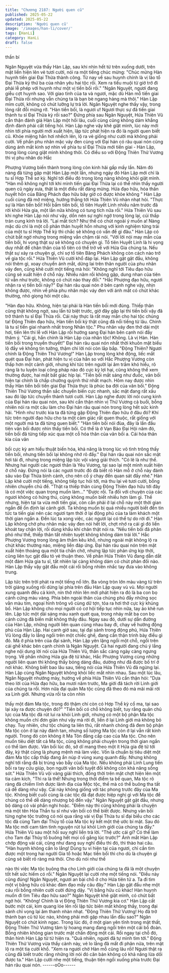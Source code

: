 ```yaml
---
title: "Chương 2187: Người quen cũ"
published: 2025-05-22
updated: 2025-05-22
description: 'Người quen cũ'
image: '/images/han-li/cover/'
tags: [HanLi]
category: HanLi
draft: false
---
```


thần bí

Ngân Nguyệt vừa thấy Hàn Lập, sau khi nhìn hết từ trên xuống
dưới, trên mặt liền hiện lên vẻ tươi cười, nói ra một tiếng chúc
mừng:
"Chúc mừng Hàn huynh tiến giai Đại Thừa thành công. Từ nay về
sau huynh chính là vị lão tổ Đại Thừa kỳ thứ ba của nhân yêu hai
tộc rồi. Xem ra tiểu muội từ giờ trở đi phải lễ phép với huynh như
một vị tiền bối rồi."
"Ngân Nguyệt, ngươi đang giễu cợt huynh sao. Với giao tình của
ta và ngươi, mặc dù Hàn mỗ tiến giai Đại Thừa rồi nhưng vẫn
chúng ta là bạn bè ngang hàng mà thôi." Hàn Lập mỉm cười,
không có chút lưỡng lự trả lời.
Ngân Nguyệt nghe thấy vậy, trong lòng rất đỗi mừng rỡ.
"Hàn tiền bối, là ngươi ư! Ngươi thực sự đã tiến giai thành tu sĩ
Đại Thừa kỳ rồi sao?" Đứng phía sau Ngân Nguyệt, Hứa Thiên
Vũ cẩn thận đánh giá Hàn Lập một hồi lâu, cuối cùng cũng không
dám khẳng định đành phải cất tiếng hỏi.
Hàn Lập nghe vậy khẽ giật mình, lúc này mới nhìn tới phía người
mới xuất hiện, lập tức phát hiện ra đó là người quen biết cũ. Khóe
miệng hắn hơi nhếch lên, lộ ra vẻ giống như cười mà không phải
cười.
Về phần phu nhân mặc váy đen cùng với Đại hán có râu quai nón
cũng dùng ánh mắt kinh sợ nhìn về phía tu sĩ Đại Thừa mới tiến
giai - Hàn Lập, trong lòng cùng giật mình không thôi.
Có điều so với Động Thiên Thử Vương thì vị phu nhân do Hắc

Phượng Vương biến thành trong lòng còn kinh hãi gấp mấy lần.
Năm đó nàng đã từng gặp mặt Hàn Lập một lần, nhưng ngày đó
Hàn Lập mới chỉ là tu sĩ Hợp Thể sơ kỳ. Nghĩ tới điều đó trong
lòng nàng không khỏi giật mình.
"Hàn mỗ không nghĩ tới khi mình tiến giai Đại Thừa lại có thể nhìn
thấy người quen cũ ngày xưa, thật là một điều rất đáng mừng.
Hứa đạo hữu, hóa thân huyết hồn của Băng Phách đạo hữu bây
giờ có được khỏe không " Hàn Lập cuối cùng đã mở miệng,
hướng thẳng tới Hứa Thiên Vũ nhàn nhạt hỏi.
"Thực sự là Hàn tiền bối! Hồi bẩm tiền bối, tổ tiên Huyết Linh
nhiều năm trước đã rời khỏi Hứa gia, một lần nữa không có tung
tích nữa rồi." Hứa Thiên Vũ sau khi nghe Hàn Lập nói như vậy,
dồn nén sự nghi ngờ trong lòng lại, cúi thấp trán cung kính trả lời.
"Lại mất tích? Như thế có chút ngoài ý muốn a! Nàng mặc dù chỉ
là một cỗ phân thân huyết hồn nhưng với kinh nghiệm từng trải
của một tu sĩ Hợp Thể kỳ thì chắc sẽ không có vấn đề gì đâu."
Hàn Lập có chút bất ngờ nhưng trong miệng vẫn chậm rãi nói.
"Với lời nói may mắn của tiền bối, hi vọng thật sự sẽ không có
chuyện gì. Tổ tiên Huyết Linh là hi vọng duy nhất để chân thân
của tổ tiên có thể trở về với Hứa Gia chúng ta. Nếu thật sự xảy ra
chuyện gì, chỉ sợ tổ tiên Băng Phách không còn cách nào trở về
gia tộc rồi." Hứa Thiên Vũ cười khổ đáp lại.
Hàn Lập gật gật đầu, không nói thêm gì, xoay chuyển ánh mắt,
dừng lai trên thân người của phu nhân váy đen, cũng khẽ cười
một tiếng mà hỏi:
"Không nghĩ tới Tiêu đạo hữu cũng sẽ xuất hiện ở chỗ này. Nhiều
năm rồi không gặp, dung nhan của tiên tử vẫn như trước, không
có chút nào thay đổi."
"Hắc Phượng đạo hữu, ngươi nhận ra vị tiền bối này?" Đại hán
râu quai nón ở bên cạnh nghe vậy, nhịn không được, nhìn về phía
phu nhân mặc váy đen với ánh mắt có chút khác thường, nhỏ
giọng hỏi một câu.

"Hàn đạo hữu. Không, hiện tại phải là Hàn tiền bối mới đúng.
Thiếp thân cũng thật không ngờ, sau lần từ biệt trước, giờ đây gặp
lại thì tiền bối vậy đã trở thành tu sĩ Đại Thừa rồi. Cái này thực là
rất may mắn cho hai tộc chúng ta! Động Thiên đạo hữu, Hàn tiền
bối kỳ thật cũng đã nổi tiếng từ lâu. Chính là tu sĩ tiến giai nhanh
nhất trong Nhân tộc." Phu nhân váy đen thở dài một hơi, tiến lên
thi lễ với Hàn Lập rồi hướng sang Đại hán bên cạnh nói đầy thâm
ý.
"Cái gì, hắn chính là Hàn Lập của nhân tộc! Không. Là vị Hàn.
Hàn tiền bối trong truyền thuyết!" Đại hán râu quai nón nhất thời
khuôn mặt biểu lộ đầy vẻ không tin tưởng, thậm chí lời nói còn lắp
bắp.
"Động Thiên? Ngươi chính là Động Thiên Thử Vương!"
Hàn Lập trong lòng khẽ động, liếc mắt quét qua Đại hán, phát
hiện tu vị của hắn so với Hắc Phượng Vương còn thấp hơn một
cảnh giới, nhưng khí tức trên người lại âm trầm khó hiểu, rõ ràng
là tu luyện loại công pháp nào đó cực kỳ lợi hại, cũng không thể
xem thường được, hai mắt bất giác híp lại.
"Tiền bối mắt sáng như đuốc, vãn bối hiện tại chính là chấp
chưởng quỳnh thử nhất mạch. Hôm nay được nhìn thấy Hàn tiền
bối tiến giai Đại Thừa thực là phúc ba đời của vãn bối." Động
Thiên Thử Vương thần sắc chuyển biến cực nhanh, sắc mặt đang
rất xấu sau đó lập tức chuyển thành tươi cười.
Hàn Lập nghe được lời nói cung kính của Đại hán râu quai nón,
sau khi cẩn thận nhìn vị Thử Vương cả buổi, bỗng nhiên nói ra
một câu làm cho Đại hán râu quai nón trong lòng hết sức kinh hãi.
"Hình như trước kia ta đã từng gặp Động Thiên đạo hữu ở đâu
đó? Khí tức trên người đạo hữu cho ta một cảm giác rất quen
thuộc, rất giống với một người mà ta đã từng quen biết."
"Hàn tiền bối nói đùa, đây là lần đầu tiên vãn bối được nhìn thấy
tiền bối. Có thể là ở Vạn Bảo Đại Hội năm đó, tiền bối đã từng tiếp
xúc qua một cỗ hóa thân của vãn bối a. Cái hóa thân kia của vãn

bối cực kỳ am hiểu thuật biến hóa, khả năng là trong lúc vô tình
trông thấy tiền bối, nhưng tiền bối lại không nhớ rõ đấy." Đại hán
râu quai nón sắc mặt hơi tái đi, nhưng trong miệng lập tức vội
vàng giải thích.
"Có lẽ là như thế. Nhưng hai người các ngươi thân là Yêu Vương,
tại sao lại một mình xuất hiện ở chỗ này. Đừng nói là các ngươi
trước đó đã biết rõ Hàn mỗ ở chỗ này đánh sâu vào Đại Thừa
bình cảnh, cho nên cố ý chạy đến quan sát đấy nhé." Hàn Lập
khẽ cười một tiếng, không tiếp tục hỏi tới, mà thu lại vẻ tươi cười,
bỗng nhiên chuyển chủ đề.
"Thật ra thiếp thân cùng Động Thiên đạo hữu tới đây là có một
việc quan trọng muốn làm..."
"Được rồi. Ta đối với chuyện của các ngươi không có hứng thú,
cũng không muốn biết nhiều hơn làm gì. Thế nhưng, hiện tại ta
vừa mới tiến giai, còn cần phải ở lại chỗ này một thời gian ngắn
để ổn định lại cảnh giới. Ta không muốn bị quá nhiều người biết
đến tin tức ta tiến giai nên các ngươi tạm thời ở lại động phủ của
ta làm khách một thời gian ngắn a. Đến lúc ta xong việc, các
ngươi lại có thể tự do rời đi." Hàn Lập không chờ phu nhân mặc
váy đen nói hết lời, chợt nhớ ra cái gì đó liền khoát tay chặn lời,
rồi dùng khẩu khí chân thật nói ra.
"Nếu tiền bối đã phân phó như thế, thiếp thân tất nhiên tuyệt
không không dám trái lời." Hắc Phượng Vương trong lòng âm
thầm kêu khổ, nhưng ngoài mặt không lộ ra chút khác thường
nào, miệng liền đáp ứng.
Đại hán râu quai nón trên mặt xuất hiện thoáng qua một tia chần
chờ, nhưng lập tức phản ứng kịp thời, cũng liên tục gật đầu tỏ vẻ
thuận theo.
Về phần Hứa Thiên Vũ đang dẫn dắt một đám Hứa gia tu sĩ, tất
nhiên lại càng không dám có chút phản đối nào.
Hàn Lập thấy vậy gật đầu một cái rồi bỗng nhiên nhấc tay đưa
vào không trung.

Lập tức trên trời phát ra một tiếng nổ lớn. Ba vòng tròn lớn màu
vàng từ trên trời giáng xuống rồi dừng lại phía trên đầu Hàn Lập
quay vù vù.
Mọi người xung quanh đều cả kinh, nín thở nhìn lên mới phát hiện
ra đó là ba con bọ cánh cứng màu vàng. Phía bên ngoài thân của
chúng phủ đầy những sọc vằn màu tím, ngoại hình trông vô cùng
dữ tợn, tỏa ra hơi thở cực kỳ khủng bố.
Hàn Lập không cho mọi người có cơ hội tiếp tục nhìn nữa, tay áo
khẽ run lên. Lập tức một dải sáng màu xanh quét qua, trong nháy
mắt ba con bọ cánh cứng đã biến mất không thấy đâu.
Ngay sau đó, dưới sự dẫn đường của Hàn Lập, những người liên
quan cùng nhau bay đi, chạy về hướng động phủ của Hàn Lập.
Hai canh giờ sau, tại đại sảnh trong động phủ, Hứa Thiên Vũ lòng
đầy lo lắng ngồi trên một chiếc ghế, đang cẩn thận trình bày điều
gì đó.
Mà ở phía trên của đại sảnh, Hàn Lập yên lặng ngồi một chỗ, ngồi
trên cái ghế khác bên cạnh chính là Ngân Nguyệt.
Cả hai người đang chú ý lắng nghe nội dung lời nói của Hứa
Thiên Vũ, thần sắc càng ngày càng ngưng trọng.
Về phần những Hứa gia đệ tử khác, Hắc Phượng Vương cùng
những người liên quan thì không thấy bóng dáng đâu, dường như
đã được bố trí ở nơi khác.
Không biết bao lâu sau, tiếng nói của Hứa Thiên Vũ đã ngừng lại.
Hàn Lập cùng Ngân Nguyệt không khỏi liếc mắt nhìn nhau.
Sau một lúc lâu, Ngân Nguyệt nhướng mày, hướng về phía Hứa
Thiên Vũ cẩn thận hỏi:
"Dựa theo lời của Hứa đạo hữu, ba mươi năm trước, Ma giới đã
tách rời Linh giới của chúng ta rồi. Hơn nữa đại quân Ma tộc cũng
đã theo đó mà mãi mãi rời xa Linh giới. Nhưng vừa rồi ta còn nhìn

thấy một đám Ma tộc, trong đó thậm chí còn có Hợp Thể kỳ cổ
ma, tại sao lại xảy ra được chuyện đó?"
"Tiền bối có chỗ không biết, tuy rằng quân chủ lực của Ma tộc đã
rút lui ra khỏi Linh giới, nhưng có một bộ phận Ma tộc không
muốn chỉ đơn giản như vậy mà rời đi, liền ở lại Linh giới mà không
bỏ chạy. Tuy nhiên, chư tộc chúng ta liên thủ, rất nhanh chóng đã
đem bộ phận Ma tộc còn ở lại này đánh tan, nhưng số lượng Ma
tộc còn ở lại vẫn rất kinh người. Trong đó còn không ít Ma Tôn
đẳng cấp cao của Ma tộc. Cho nên muốn tiêu diệt tất cả Ma tộc,
cũng không phải chuyện trong thời gian ngắn có thể làm được.
Vãn bối lúc đó, sở dĩ mang theo một ít Hứa gia đệ tử tới đây, kỳ
thật cũng là phụng mệnh mà làm việc. Vốn là chuẩn bị tiêu diệt
một đám Ma tộc cấp thấp đang ẩn núp ở vùng xung quanh đấy.
Nhưng không nghĩ tới rằng đã bị trúng vào bẫy của Ma tộc. Nếu
không phải Linh Lung tiền bối ra tay cứu giúp, bọn người vãn bối
tuyệt đối không còn khả năng sống sót." Hứa Thiên Vũ vội vàng
giải thích, đồng thời trên mặt chợt hiện lên một tia cảm kích.
"Thì ra là thế! Nhưng trong thời điểm ta bế quan, Ma tộc rõ ràng
đã chiếm lĩnh được lãnh địa của Mộc tộc, thế mà có thể buông tha
tất cả dễ dàng như vậy. Cái này không giống với tác phong trước
đây của Ma tộc. Không biết cuối cùng là các tộc đã đạt được hiệp
nghị gì với Ma tộc để chúng có thể dễ dàng nhượng bộ đến vậy."
Ngân Nguyệt gật gật đầu, nhưng bộ dáng có vài phần nghi hoặc.
"Điểm này thì cũng không phải là chuyện mà một tên Hóa Thần tu
sĩ như vãn bối có thể biết được. Nhưng vãn bối từng nghe tộc
trưởng có nói qua rằng vài vị Đại Thừa tu sĩ đại biểu cho các tộc
đã cùng Tam đại Thủy tổ của Ma tộc ký kết một thệ ước bí mật.
Sau đó Ma tộc mới cam tâm tình nguyện rút lui khỏi Linh giới của
chúng ta đấy." Hứa Thiên Vũ sau một hồi suy nghĩ liền trả lời.
"Thệ ước cái gì? Có thể làm cho Tam đại Thủy tổ buông hết mọi
cố gắng lúc trước?" Ánh mắt Hàn Lập chớp động vài cái, cũng
như đang suy nghĩ điều thì đó, thì thào hai câu.
"Hàn huynh không cần lo lắng! Dùng tu vi hiện tại của ngươi, chỉ
cần tìm được một trong hai người Gia tổ hoặc Mạc tiền bối thì cho
dù là chuyện gì cũng sẽ biết rõ ràng mà thôi. Cho dù nói như thế

nào thì việc Ma tộc buông tha cho Linh giới của chúng ta đã là
một chuyện tốt hết sức hiếm có rồi." Ngân Nguyệt lại cười nhẹ
một tiếng nói.
"Điều này cũng đúng! Ngân Nguyệt, ngươi an bài chỗ ở cho Hứa
tiên tử a. Ta đi tìm một vị bằng hữu cũ khác đàm đạo mấy câu
đây." Hàn Lập gật đầu nhẹ một cáu rồi bỗng nhiên cười cười
đứng dậy.
"Vị bằng hữu cũ khác! Hàn huynh muốn đi tìm Tiêu đạo hữu sao?"
Ngân Nguyệt khẽ giật mình, có chút bất ngờ hỏi.
"Không! Chính là vị Động Thiên Thử Vương kia cơ."
Hàn Lập cất bước một cái, kim quang lóe lên rồi lập tức biên mất
không thấy, trong đại sảnh chỉ vọng lại âm thanh nhàn nhạt.
"Động Thiên Thử Vương! Họ đã trở thành bạn cũ từ lúc nào,
không phải mới gặp nhau lần đầu sao?"
Ngân Nguyệt có chút kinh ngạc.
Trong lúc đó, ở một gian yên tĩnh trong mật thất, Động Thiên Thử
Vương tâm lý hoang mang đang ngồi trên một cái bồ đoàn.
Bỗng nhiên không gian trước mặt chấn động một cái. Rồi ngay tại
chỗ đó, thân hình Hàn Lập từ từ hiện ra.
"Quả nhiên, ngươi đã tự mình tìm tới." Động Thiên Thử Vương
vừa thấy cảnh này, vẻ lo lắng đã mất đi phân nửa, trên mặt lộ ra
một tia cười khổ.
"Xem ra ngươi chờ Hàn mỗ cũng lâu rồi! Ngươi thật ra cũng đã
biết trước rằng những lời nói đó căn bản không có khả năng lừa
dối được ta." Hàn Lập cười nhẹ một tiếng, thuận tiện ngồi xuống
phía trước Đại hán râu quai nón.
------oOo------
